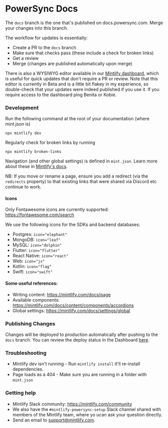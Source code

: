 # PowerSync Docs

The `docs` branch is the one that's published on docs.powersync.com. Merge your changes into this branch.

The workflow for updates is essentially:
* Create a PR to the `docs` branch
* Make sure that checks pass (these include a check for broken links)
* Get a review
* Merge (changes are published automatically upon merge)

There is also a WYSIWYG editor available in our [Mintlify dashboard](https://dashboard.mintlify.com/powersync/powersync), which is useful for quick updates that don't require a PR or review. Note that this editor is currently in Beta and is a little bit flakey in my experience, so double-check that your updates were indeed published if you use it. If you require access to the dashboard ping Benita or Kobie.

### Development

Run the following command at the root of your documentation (where mint.json is)

```
npx mintlify dev
```

Regularly check for broken links by running

```
npx mintlify broken-links
```

Navigation (and other global settings) is defined in `mint.json`. Learn more about these in [Mintlify's docs](https://mintlify.com/docs/settings/global).

NB: If you move or rename a page, ensure you add a redirect (via the `redirects` property) to that existing links that were shared via Discord etc continue to work.

#### Icons

Only Fontawesome icons are currently supported: https://fontawesome.com/search

We use the following icons for the SDKs and backend databases:
- Postgres: `icon="elephant"`
- MongoDB: `icon="leaf"`
- MySQL: `icon="dolphin"`
- Flutter: `icon="flutter"`
- React Native: `icon="react"`
- Web: `icon="js"`
- Kotlin: `icon="flag"`
- Swift: `icon="swift"`

#### Some useful references:
- Writing content: https://mintlify.com/docs/page
- Available components: https://mintlify.com/docs/content/components/accordions
- Global settings: https://mintlify.com/docs/settings/global

### Publishing Changes

Changes will be deployed to production automatically after pushing to the `docs` branch. You can review the deploy status in the Dashboard [here](https://dashboard.mintlify.com/powersync/powersync).


### Troubleshooting

- Mintlify dev isn't running - Run `mintlify install` it'll re-install dependencies.
- Page loads as a 404 - Make sure you are running in a folder with `mint.json`

### Getting help

- Mintlify Slack community: https://mintlify.com/community 
- We also have the `#mintlify-powersync-setup` Slack channel shared with members of the Mintlify team, where yo ucan ask your question directly.
- Send an email to support@mintlify.com.
